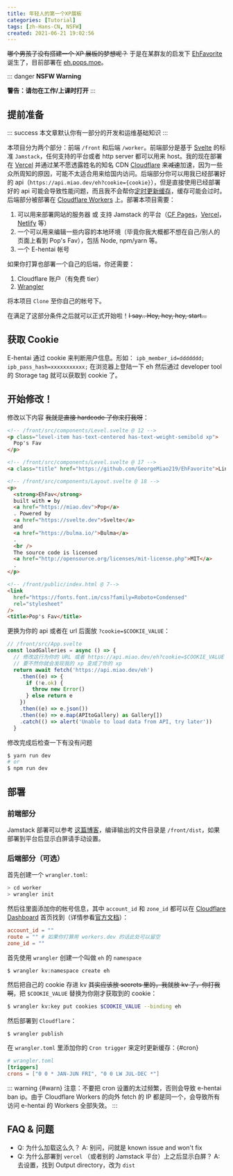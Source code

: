 ```yaml
---
title: 年轻人的第一个XP展板
categories: [Tutorial]
tags: [zh-Hans-CN, NSFW]
created: 2021-06-21 19:02:56
---
```


~~哪个男孩子没有搭建一个 XP 展板的梦想呢？~~ 于是在某群友的启发下 [EhFavorite](https://github.com/George-Miao/EhFavorite) 诞生了，目前部署在 [eh.pops.moe](https://eh.pops.moe)。

::: danger **NSFW Warning**

**警告：请勿在工作/上课时打开** :::

<!-- more -->

## 提前准备

::: success 本文章默认你有一部分的开发和运维基础知识 :::

本项目分为两个部分：前端 `/front` 和后端 `/worker`。前端部分是基于 [Svelte](https://svelte.dev/) 的标准 `Jamstack`，任何支持的平台或者 http server 都可以用来 host。我的现在部署在 [Vercel](https://vercel.com) 并通过某不愿透露姓名的知名 CDN [Cloudflare](https://cloudflare.com) 来~~减速~~加速，因为一些众所周知的原因，可能不太适合用来给国内访问。后端部分你可以用我已经部署好的 api（`https://api.miao.dev/eh?cookie={cookie}`），但是直接使用已经部署好的 api 可能会导致性能问题，而且我不会帮你[定时更新缓存](#cron)，缓存可能会过时。后端部分被部署在 [Cloudflare Workers](https://workers.dev) 上。部署本项目需要：

1. 可以用来部署网站的服务器 或 支持 Jamstack 的平台（[CF Pages](https://pages.dev)，[Vercel](https://vercel.com)，[Netlify](https://netlify.com) 等）
2. 一个可以用来编辑一些内容的本地环境（毕竟你我大概都不想在自己/别人的页面上看到 Pop's Fav），包括 Node, npm/yarn 等。
3. 一个 E-hentai 帐号

如果你打算也部署一个自己的后端，你还需要：

1. Cloudflare 账户（有免费 tier）
2. [Wrangler](https://developers.cloudflare.com/workers/cli-wrangler)

将本项目 `Clone` 至你自己的帐号下。

在满足了这部分条件之后就可以正式开始啦！~~I say.. Hey, hey, hey, start...~~

## 获取 Cookie

E-hentai 通过 cookie 来判断用户信息。形如： `ipb_member_id=ddddddd; ipb_pass_hash=xxxxxxxxxxx;` 在浏览器上登陆一下 eh 然后通过 developer tool 的 Storage tag 就可以获取到 cookie 了。

## 开始修改！

修改以下内容 ~~我就是直接 hardcode 了你来打我呀~~：

```html
<!-- /front/src/components/Level.svelte @ 12 -->
<p class="level-item has-text-centered has-text-weight-semibold xp">
  Pop's Fav
</p>

<!-- /front/src/components/Level.svelte @ 17 -->
<a class="title" href="https://github.com/GeorgeMiao219/EhFavorite">Link</a>

<!-- /front/src/components/Layout.svelte @ 18 -->
<p>
  <strong>EhFav</strong>
  built with ❤ by
  <a href="https://miao.dev">Pop</a>
  . Powered by
  <a href="https://svelte.dev">Svelte</a>
  and
  <a href="https://bulma.io/">Bulma</a>
  .
  <br />
  The source code is licensed
  <a href="http://opensource.org/licenses/mit-license.php">MIT</a>
  .
</p>

<!-- /front/public/index.html @ 7-->
<link
  href="https://fonts.font.im/css?family=Roboto+Condensed"
  rel="stylesheet"
/>
<title>Pop's Fav</title>
```

更换为你的 api 或者在 url 后面放 `?cookie=$COOKIE_VALUE`：

```javascript
// /front/src/App.svelte
const loadGalleries = async () => {
  // 修改这行为你的 URL 或者 https://api.miao.dev/eh?cookie=$COOKIE_VALUE
  // 要不然你就会发现我的 xp 变成了你的 xp
  return await fetch('https://api.miao.dev/eh')
    .then((e) => {
      if (!e.ok) {
        throw new Error()
      } else return e
    })
    .then((e) => e.json())
    .then((e) => e.map(APItoGallery) as Gallery[])
    .catch(() => alert('Unable to load data from API, try later'))
  }
```

修改完成后检查一下有没有问题

```bash
$ yarn run dev
# or
$ npm run dev
```

## 部署

### 前端部分

Jamstack 部署可以参考 [这篇博客](https://blog.codecentric.de/en/2019/02/modern-jamstack-deployment/)，编译输出的文件目录是 `/front/dist`，如果部署到平台后显示白屏请手动设置。

### 后端部分（可选）

首先创建一个 `wrangler.toml`:

```bash
> cd worker
> wrangler init
```

然后往里面添加你的帐号信息，其中 `account_id` 和 `zone_id` 都可以在 [Cloudflare Dashboard](https://dash.cloudflare.com) 首页找到（详情参看[官方文档](https://developers.cloudflare.com/workers/cli-wrangler/configuration)）：

```toml
account_id = ""
route = "" # 如果你打算用 workers.dev 的话此处可以留空
zone_id = ""
```

首先使用 `wrangler` 创建一个叫做 `eh` 的 `namespace`

```bash
$ wrangler kv:namespace create eh
```

然后把自己的 cookie 存进 kv ~~其实应该放 secrets 里的，我就放 kv 了，你打我啊~~，把 `$COOKIE_VALUE` 替换为你刚才获取到的 cookie：

```bash
$ wrangler kv:key put cookies $COOKIE_VALUE --binding eh
```

然后部署到 `Cloudflare`：

```
$ wrangler publish
```

在 `wrangler.toml` 里添加你的 `Cron trigger` 来定时更新缓存：{#cron}

```toml
# wrangler.toml
[triggers]
crons = ["0 0 * JAN-JUN FRI", "0 0 LW JUL-DEC *"]
```

::: warning {#warn} 注意：不要把 cron 设置的太过频繁，否则会导致 e-hentai ban ip。由于 Cloudflare Workers 的向外 fetch 的 IP 都是同一个，会导致所有访问 e-hentai 的 Workers 全部失效。 :::

## FAQ & 问题

- Q: 为什么加载这么久？ A: 别问，问就是 known issue and won't fix
- Q: 为什么部署到 `vercel` （或者别的 Jamstack 平台）上之后显示白屏？ A: 去设置，找到 Output directory，改为 `dist`
